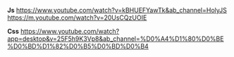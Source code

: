 **Js**
https://www.youtube.com/watch?v=kBHUEFYawTk&ab_channel=HolyJS
https://m.youtube.com/watch?v=20UsCQzUOIE

**Css**
https://www.youtube.com/watch?app=desktop&v=25F5h9K3Vp8&ab_channel=%D0%A4%D1%80%D0%BE%D0%BD%D1%82%D0%B5%D0%BD%D0%B4

